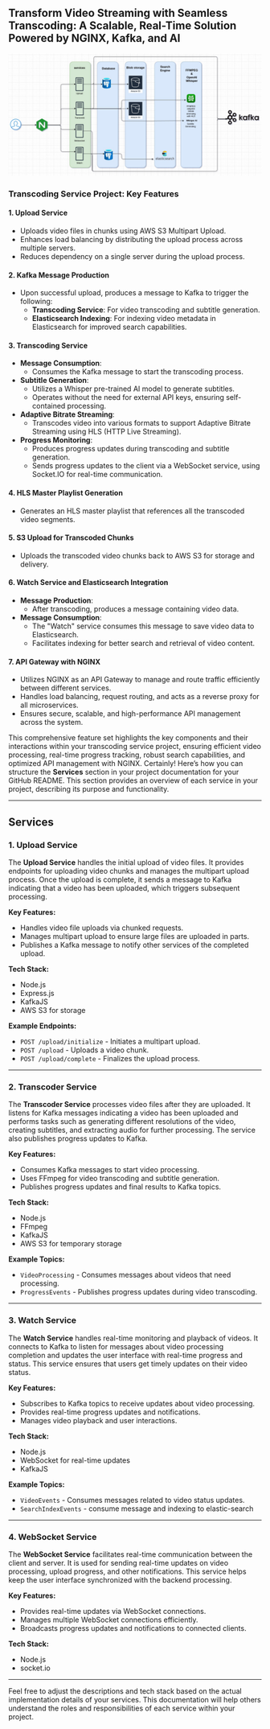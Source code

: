 ## Transform Video Streaming with Seamless Transcoding: A Scalable, Real-Time Solution Powered by NGINX, Kafka, and AI
![Architectur](./architecture.jpg)
### Transcoding Service Project: Key Features

#### 1. **Upload Service**
   - Uploads video files in chunks using AWS S3 Multipart Upload.
   - Enhances load balancing by distributing the upload process across multiple servers.
   - Reduces dependency on a single server during the upload process.

#### 2. **Kafka Message Production**
   - Upon successful upload, produces a message to Kafka to trigger the following:
     - **Transcoding Service**: For video transcoding and subtitle generation.
     - **Elasticsearch Indexing**: For indexing video metadata in Elasticsearch for improved search capabilities.

#### 3. **Transcoding Service**
   - **Message Consumption**:
     - Consumes the Kafka message to start the transcoding process.
   - **Subtitle Generation**:
     - Utilizes a Whisper pre-trained AI model to generate subtitles.
     - Operates without the need for external API keys, ensuring self-contained processing.
   - **Adaptive Bitrate Streaming**:
     - Transcodes video into various formats to support Adaptive Bitrate Streaming using HLS (HTTP Live Streaming).
   - **Progress Monitoring**:
     - Produces progress updates during transcoding and subtitle generation.
     - Sends progress updates to the client via a WebSocket service, using Socket.IO for real-time communication.

#### 4. **HLS Master Playlist Generation**
   - Generates an HLS master playlist that references all the transcoded video segments.

#### 5. **S3 Upload for Transcoded Chunks**
   - Uploads the transcoded video chunks back to AWS S3 for storage and delivery.

#### 6. **Watch Service and Elasticsearch Integration**
   - **Message Production**:
     - After transcoding, produces a message containing video data.
   - **Message Consumption**:
     - The "Watch" service consumes this message to save video data to Elasticsearch.
     - Facilitates indexing for better search and retrieval of video content.

#### 7. **API Gateway with NGINX**
   - Utilizes NGINX as an API Gateway to manage and route traffic efficiently between different services.
   - Handles load balancing, request routing, and acts as a reverse proxy for all microservices.
   - Ensures secure, scalable, and high-performance API management across the system.

This comprehensive feature set highlights the key components and their interactions within your transcoding service project, ensuring efficient video processing, real-time progress tracking, robust search capabilities, and optimized API management with NGINX.
Certainly! Here’s how you can structure the **Services** section in your project documentation for your GitHub README. This section provides an overview of each service in your project, describing its purpose and functionality.

---

## Services

### 1. Upload Service

The **Upload Service** handles the initial upload of video files. It provides endpoints for uploading video chunks and manages the multipart upload process. Once the upload is complete, it sends a message to Kafka indicating that a video has been uploaded, which triggers subsequent processing.

**Key Features:**
- Handles video file uploads via chunked requests.
- Manages multipart upload to ensure large files are uploaded in parts.
- Publishes a Kafka message to notify other services of the completed upload.

**Tech Stack:**
- Node.js
- Express.js
- KafkaJS
- AWS S3 for storage

**Example Endpoints:**
- `POST /upload/initialize` - Initiates a multipart upload.
- `POST /upload` - Uploads a video chunk.
- `POST /upload/complete` - Finalizes the upload process.

---

### 2. Transcoder Service

The **Transcoder Service** processes video files after they are uploaded. It listens for Kafka messages indicating a video has been uploaded and performs tasks such as generating different resolutions of the video, creating subtitles, and extracting audio for further processing. The service also publishes progress updates to Kafka.

**Key Features:**
- Consumes Kafka messages to start video processing.
- Uses FFmpeg for video transcoding and subtitle generation.
- Publishes progress updates and final results to Kafka topics.

**Tech Stack:**
- Node.js
- FFmpeg
- KafkaJS
- AWS S3 for temporary storage

**Example Topics:**
- `VideoProcessing` - Consumes messages about videos that need processing.
- `ProgressEvents` - Publishes progress updates during video transcoding.

---

### 3. Watch Service

The **Watch Service** handles real-time monitoring and playback of videos. It connects to Kafka to listen for messages about video processing completion and updates the user interface with real-time progress and status. This service ensures that users get timely updates on their video status.

**Key Features:**
- Subscribes to Kafka topics to receive updates about video processing.
- Provides real-time progress updates and notifications.
- Manages video playback and user interactions.

**Tech Stack:**
- Node.js
- WebSocket for real-time updates
- KafkaJS

**Example Topics:**
- `VideoEvents` - Consumes messages related to video status updates.
- `SearchIndexEvents` - consume message and indexing to elastic-search

---

### 4. WebSocket Service

The **WebSocket Service** facilitates real-time communication between the client and server. It is used for sending real-time updates on video processing, upload progress, and other notifications. This service helps keep the user interface synchronized with the backend processing.

**Key Features:**
- Provides real-time updates via WebSocket connections.
- Manages multiple WebSocket connections efficiently.
- Broadcasts progress updates and notifications to connected clients.

**Tech Stack:**
- Node.js
- socket.io


---

Feel free to adjust the descriptions and tech stack based on the actual implementation details of your services. This documentation will help others understand the roles and responsibilities of each service within your project.
